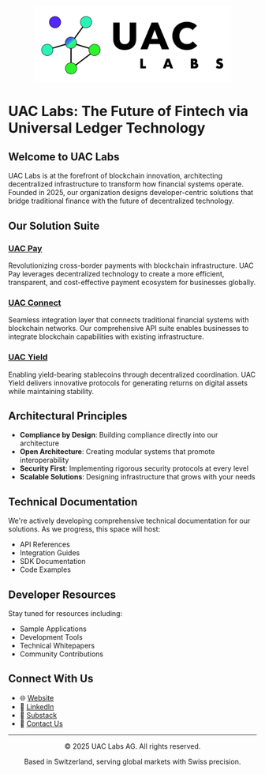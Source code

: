 <div align="center">
  <img src="UAC_logo_whitenew.png" alt="UAC Labs" width="400"/>
</div>

# UAC Labs: The Future of Fintech via Universal Ledger Technology

## Welcome to UAC Labs

UAC Labs is at the forefront of blockchain innovation, architecting decentralized infrastructure to transform how financial systems operate. Founded in 2025, our organization designs developer-centric solutions that bridge traditional finance with the future of decentralized technology.

## Our Solution Suite

### [UAC Pay](https://www.uaclabs.com/uac-pay)
Revolutionizing cross-border payments with blockchain infrastructure. UAC Pay leverages decentralized technology to create a more efficient, transparent, and cost-effective payment ecosystem for businesses globally.

### [UAC Connect](https://www.uaclabs.com/uac-connect)
Seamless integration layer that connects traditional financial systems with blockchain networks. Our comprehensive API suite enables businesses to integrate blockchain capabilities with existing infrastructure.

### [UAC Yield](https://www.uaclabs.com/uac-yield)
Enabling yield-bearing stablecoins through decentralized coordination. UAC Yield delivers innovative protocols for generating returns on digital assets while maintaining stability.

## Architectural Principles

- **Compliance by Design**: Building compliance directly into our architecture
- **Open Architecture**: Creating modular systems that promote interoperability
- **Security First**: Implementing rigorous security protocols at every level
- **Scalable Solutions**: Designing infrastructure that grows with your needs

## Technical Documentation

We're actively developing comprehensive technical documentation for our solutions. As we progress, this space will host:

- API References
- Integration Guides
- SDK Documentation
- Code Examples

## Developer Resources

Stay tuned for resources including:
- Sample Applications
- Development Tools
- Technical Whitepapers
- Community Contributions

## Connect With Us

- 🌐 [Website](https://www.uaclabs.com)
- 📱 [LinkedIn](https://linkedin.com/company/uac-labs)
- 📝 [Substack](https://substack.com/@uaclabs)
- 📧 [Contact Us](https://www.uaclabs.com/contact)

---

<div align="center">
  <p>© 2025 UAC Labs AG. All rights reserved.</p>
  <p>Based in Switzerland, serving global markets with Swiss precision.</p>
</div>
